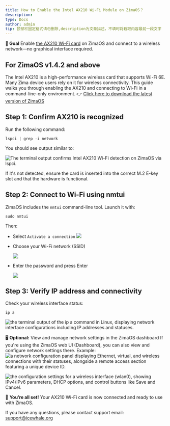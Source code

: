 ```yaml
---
title: How to Enable the Intel AX210 Wi-Fi Module on ZimaOS？
description:  
type: Docs
author: admin
tip: 顶部栏固定格式请勿删除,description为文章描述，不填时将截取内容最前一段文字
---
```


**🎯 Goal**
Enable [the AX210 Wi-Fi card](https://shop.zimaspace.com/products/intel-ax210-wifi-6e-pcie-card-zimaboard) on ZimaOS and connect to a wireless network—no graphical interface required.

## For ZimaOS v1.4.2 and above
The Intel AX210 is a high-performance wireless card that supports Wi-Fi 6E. Many Zima device users rely on it for wireless connectivity. This guide walks you through enabling the AX210 and connecting to Wi-Fi in a command-line-only environment.
👉 [Click here to download the latest version of ZimaOS](https://github.com/IceWhaleTech/ZimaOS)



## Step 1: Confirm AX210 is recognized 
Run the following command:
```language
lspci | grep -i network
```
You should see output similar to:

![The terminal output confirms Intel AX210 Wi-Fi detection on ZimaOS via lspci.](https://manage.icewhale.io/api/static/docs/1751615644136_image.png)

If it's not detected, ensure the card is inserted into the correct M.2 E-key slot and that the hardware is functional.
## Step 2: Connect to Wi-Fi using nmtui
ZimaOS includes the `nmtui` command-line tool. Launch it with:
```language
sudo nmtui
```
Then:
- Select `Activate a connection`
  ![](https://manage.icewhale.io/api/static/docs/1751618008434_image.png)

- Choose your Wi-Fi network (SSID)

  ![](https://manage.icewhale.io/api/static/docs/1751618013751_image.png)

- Enter the password and press Enter

  ![](https://manage.icewhale.io/api/static/docs/1751618020114_image.png)




## Step 3: Verify IP address and connectivity
Check your wireless interface status:
```language
ip a
```
![the terminal output of the ip a command in Linux, displaying network interface configurations including IP addresses and statuses.](https://manage.icewhale.io/api/static/docs/1751616224099_image.png)


🖥️ **Optional:** View and manage network settings in the ZimaOS dashboard
If you're using the ZimaOS web UI (Dashboard), you can also view and configure network settings there.
Example:
![a network configuration panel displaying Ethernet, virtual, and wireless connections with their statuses, alongside a remote access section featuring a unique device ID.](https://manage.icewhale.io/api/static/docs/1751618035812_image.png)

![the configuration settings for a wireless interface (wlan0), showing IPv4/IPv6 parameters, DHCP options, and control buttons like Save and Cancel.](https://manage.icewhale.io/api/static/docs/1751618039627_image.png)


🎉 **You’re all set!**
Your AX210 Wi-Fi card is now connected and ready to use with ZimaOS.

If you have any questions, please contact support email: <support@icewhale.org>